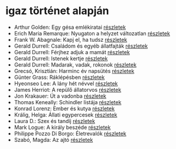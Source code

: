 # igaz történet alapján

- Arthur Golden: Egy gésa emlékiratai [részletek](_details/%7Bopf.creator%7D.md#id_280)
- Erich Maria Remarque: Nyugaton a helyzet változatlan [részletek](_details/%7Bopf.creator%7D.md#id_317)
- Frank W. Abagnale: Kapj el, ha tudsz [részletek](_details/%7Bopf.creator%7D.md#id_669)
- Gerald Durrell: Családom és egyéb állatfajták [részletek](_details/%7Bopf.creator%7D.md#id_50)
- Gerald Durrell: Férjhez adjuk a mamát [részletek](_details/%7Bopf.creator%7D.md#id_872)
- Gerald Durrell: Istenek kertje [részletek](_details/%7Bopf.creator%7D.md#id_868)
- Gerald Durrell: Madarak, vadak, rokonok [részletek](_details/%7Bopf.creator%7D.md#id_867)
- Grecsó, Krisztián: Harminc év napsütés [részletek](_details/%7Bopf.creator%7D.md#id_1227)
- Günter Grass: Ráklépésben [részletek](_details/%7Bopf.creator%7D.md#id_358)
- Hyeonseo Lee: A lány hét névvel [részletek](_details/%7Bopf.creator%7D.md#id_988)
- James Herriot: A repülő állatorvos [részletek](_details/%7Bopf.creator%7D.md#id_929)
- Jon Krakauer: Út a vadonba [részletek](_details/%7Bopf.creator%7D.md#id_797)
- Thomas Keneally: Schindler listája [részletek](_details/%7Bopf.creator%7D.md#id_318)
- Konrad Lorenz: Ember és kutya [részletek](_details/%7Bopf.creator%7D.md#id_474)
- Králig, Helga: Állati egypercesek [részletek](_details/%7Bopf.creator%7D.md#id_928)
- Laura D.: Szex és tandíj [részletek](_details/%7Bopf.creator%7D.md#id_904)
- Mark Logue: A király beszéde [részletek](_details/%7Bopf.creator%7D.md#id_298)
- Philippe Pozzo Di Borgo: Életrevalók [részletek](_details/%7Bopf.creator%7D.md#id_1267)
- Szabó, Magda: Az ajtó [részletek](_details/%7Bopf.creator%7D.md#id_1357)